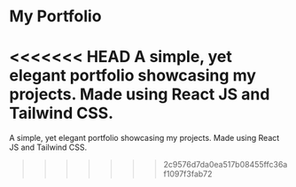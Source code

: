 # My Portfolio

<<<<<<< HEAD
A simple, yet elegant portfolio showcasing my projects. Made using React JS and Tailwind CSS.
=======
A simple, yet elegant portfolio showcasing my projects. Made using React JS and Tailwind CSS.
>>>>>>> 2c9576d7da0ea517b08455ffc36af1097f3fab72
